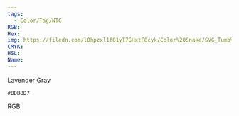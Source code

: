 ```yaml
---
tags:
  - Color/Tag/NTC
RGB:
Hex:
img: https://filedn.com/l0hpzxl1f01yT7GHxtF8cyk/Color%20Snake/SVG_Tumb%20Mass%20No%20Name/BDBBD7.svg
CMYK:
HSL:
Name:
---
```

Lavender Gray
```palette
#BDBBD7
```
RGB
